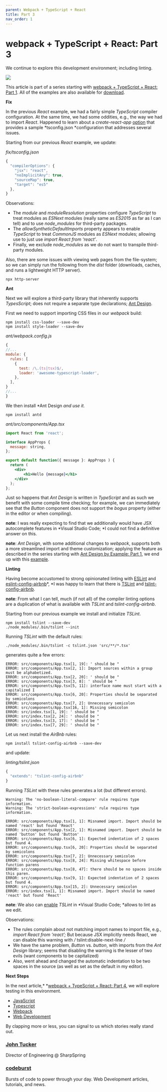 ```yaml
---
parent: Webpack + TypeScript + React
title: Part 3
nav_order: 1
---
```



# webpack + TypeScript + React: Part 3

We continue to explore this development environment; including linting.

![](https://cdn-images-1.medium.com/max/1600/1*KtC8Txt4_xtBxCMavLz68w.jpeg)

This article is part of a series starting with [webpack + TypeScript + React:
Part 1](https://codeburst.io/webpack-typescript-react-part-1-dc154e250f23). All
of the examples are also available for
[download](https://github.com/larkintuckerllc/webpack-typescript-patterns).

**Fix**

In the previous *React* example, we had a fairly simple *TypeScript* compiler
configuration. At the same time, we had some oddities, e.g., the way we had to
import *React*. Happened to learn about a *create-react-app*
[option](https://www.npmjs.com/package/react-scripts-ts) that provides a sample
*tsconfig.json *configuration that addresses several issues.

Starting from our previous *React* example, we update:

*fix/tsconfig.json*
```javascript
{
  "compilerOptions": {
    "jsx": "react",
    "noImplicitAny": true,
    "sourceMap": true,
    "target": "es5"
  },
}
```

Observations:

* The *module* and *moduleResolution* properties configure *TypeScript* to treat
modules as *ESNext* modules (really same as *ES2015* as far as I can tell) and
to use *node_modules* for third-party packages.
* The *allowSyntheticDefaultImports* property appears to enable *TypeScript* to
treat *CommonJS* modules as *ESNext* modules; allowing use to just use *import
React from ‘react’*.
* Finally, we exclude *node_modules* as we do not want to transpile third-party
modules.

Also, there are some issues with viewing web pages from the file-system; so we
can simply run the following from the *dist* folder (downloads, caches, and runs
a lightweight HTTP server).
```shellsession
npx http-server
```

**Ant**

Next we will explore a third-party library that inherently supports
*TypesScript*; does not require a separate type declarations; [Ant
Design](https://ant.design/).

First we need to support importing CSS files in our *webpack* build:
```shellsession
npm install css-loader --save-dev
npm install style-loader --save-dev
```

*ant/webpack.config.js*
```javascript
{
//...
module: {
  rules: [
    {
      test: /\.(ts|tsx)$/,
      loader: 'awesome-typescript-loader',
    },       
  ],
}
//...
}
```

We then install *Ant Design *and use it.*
```shellsession
npm install antd
```

*ant/src/components/App.tsx*
```jsx
import React from 'react';

interface AppProps {
  message: string,
};

export default function({ message }: AppProps ) {
  return (
    <div>
        <h1>Hello {message}</h1>
    </div>
  );
};
```

Just so happens that *Ant Design* is written in *TypeScript* and as such we
benefit with some compile time checking; for example, we can immediately see
that the *Button* component does not support the *bogus* property (either in the
editor or when compiling).

**note**: I was really expecting to find that we additionally would have JSX
autocomplete features in *Visual Studio Code; *I could not find a definitive
answer on this.

**note**: *Ant Design*, with some additional changes to *webpack*, supports both
a more streamlined import and theme customization; applying the feature as
described in the series starting with [Ant Design by Example: Part
1](https://codeburst.io/ant-design-by-example-part-1-f915e4a5547), we end up
with this
[example](https://github.com/larkintuckerllc/webpack-typescript-patterns/tree/master/ant-themed).

**Linting**

Having become accustomed to strong opinionated linting with
[ESLint](https://eslint.org/) and
[eslint-config-airbnb](https://www.npmjs.com/package/eslint-config-airbnb)*, *I
was happy to learn that there is [TSLint](https://palantir.github.io/tslint/)
and [tslint-config-airbnb](https://www.npmjs.com/package/tslint-config-airbnb).

**note**: From what I can tell, much (if not all) of the compiler linting
options are a duplication of what is available with *TSLint* and
*tslint-config-airbnb*.

Starting from our previous example we install and initialize *TSLint*.

```shellsession
npm install tslint --save-dev
./node_modules/.bin/tslint --init
```

Running *TSLint* with the default rules:
```shellsession
./node_modules/.bin/tslint -c tslint.json 'src/**/*.tsx'
```

generates quite a few errors:

    ERROR: src/components/App.tsx[1, 19]: ' should be "
    ERROR: src/components/App.tsx[2, 1]: Import sources within a group must be alphabetized.
    ERROR: src/components/App.tsx[2, 20]: ' should be "
    ERROR: src/components/App.tsx[3, 8]: ' should be "
    ERROR: src/components/App.tsx[5, 11]: interface name must start with a capitalized I
    ERROR: src/components/App.tsx[6, 20]: Properties should be separated by semicolons
    ERROR: src/components/App.tsx[7, 2]: Unnecessary semicolon
    ERROR: src/components/App.tsx[16, 1]: Missing semicolon
    ERROR: src/index.tsx[1, 19]: ' should be "
    ERROR: src/index.tsx[2, 24]: ' should be "
    ERROR: src/index.tsx[3, 17]: ' should be "
    ERROR: src/index.tsx[7, 29]: ' should be "

Let us next install the *AirBnb* rules:
```shellsession
npm install tslint-config-airbnb --save-dev
```
and update:

*linting/tslint.json*
```javascript
{
  "extends": "tslint-config-airbnb"
}
```

Running *TSLint* with these rules generates a lot (but different errors).

    Warning: The 'no-boolean-literal-compare' rule requires type information.
    Warning: The 'strict-boolean-expressions' rule requires type information.

    ERROR: src/components/App.tsx[1, 1]: Misnamed import. Import should be named 'react' but found 'React'
    ERROR: src/components/App.tsx[2, 1]: Misnamed import. Import should be named 'button' but found 'Button'
    ERROR: src/components/App.tsx[6, 1]: Expected indentation of 2 spaces but found 4.
    ERROR: src/components/App.tsx[6, 20]: Properties should be separated by semicolons
    ERROR: src/components/App.tsx[7, 2]: Unnecessary semicolon
    ERROR: src/components/App.tsx[8, 24]: Missing whitespace before function parens
    ERROR: src/components/App.tsx[8, 47]: there should be no spaces inside this paren.
    ERROR: src/components/App.tsx[9, 1]: Expected indentation of 2 spaces but found 4.
    ERROR: src/components/App.tsx[15, 2]: Unnecessary semicolon
    ERROR: src/index.tsx[1, 1]: Misnamed import. Import should be named 'react' but found 'React'

**note**: We also can
[enable](https://marketplace.visualstudio.com/items?itemName=eg2.tslint)
*TSLint* in *Visual Studio Code; *allows to lint as we edit.

Observations:

* The rules complain about not matching import names to import file, e.g., *import
React from ‘react’;* But because JSX implicitly needs React, we can disable this
warning with */* tslint:disable-next-line */*
* We have the same problem, *Button* vs. *button*, with imports from the *Ant
Design* library; seems that disabling the warning is the lesser of two evils
(want components to be capitalized)
* Also, went ahead and changed the automatic indentation to be two spaces in the
source (as well as set as the default in my editor).

**Next Steps**

In the next article,* *[webpack + TypeScript + React: Part
4](https://medium.com/@johntucker_48673/webpack-typescript-react-part-4-14582e9a33ce),
we will explore testing in this environment.

* [JavaScript](https://codeburst.io/tagged/javascript?source=post)
* [Typescript](https://codeburst.io/tagged/typescript?source=post)
* [Webpack](https://codeburst.io/tagged/webpack?source=post)
* [Web Development](https://codeburst.io/tagged/web-development?source=post)

By clapping more or less, you can signal to us which stories really stand out.

### [John Tucker](https://codeburst.io/@johntucker_48673)

Director of Engineering @ SharpSpring

### [codeburst](https://codeburst.io/?source=footer_card)

Bursts of code to power through your day. Web Development articles, tutorials,
and news.
